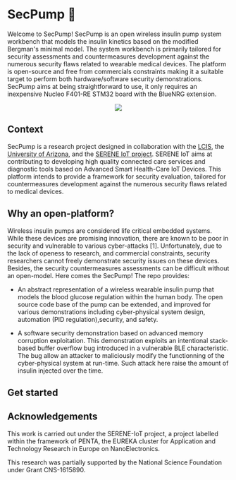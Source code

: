 
# SecPump :syringe: 

Welcome to SecPump!
SecPump is an open wireless insulin pump system workbench that models the insulin kinetics based on the modified Bergman's minimal model. The system workbench is primarily tailored for security assessments and countermeasures development against the numerous security flaws related to wearable medical devices. The platform is open-source and free from commercials constraints making it a suitable target to perform both hardware/software security demonstrations. SecPump aims at being straightforward to use, it only requires an inexpensive Nucleo F401-RE STM32 board with the BlueNRG extension.

<p align="center">
    <img src="https://github.com/r3glisss/SecPump/blob/master/VSPM.PNG">
</p>

## Context

SecPump is a research project designed in collaboration with the [LCIS](https://lcis.grenoble-inp.fr/le-laboratoire), the [University of Arizona](https://www.arizona.edu/), and the [SERENE IoT project](http://serene.minalogic.net/). SERENE IoT aims at contributing to developing high quality connected care services and diagnostic tools based on Advanced Smart Health-Care IoT Devices. This platform intends to provide a framework for security evaluation, tailored for countermeasures development against the numerous security flaws related to medical devices. 

## Why an open-platform?

Wireless insulin pumps are considered life critical embedded systems. While these devices are promising innovation, there are known to be poor in security and vulnerable to various cyber-attacks [1]. Unfortunately, due to the lack of openess to research, and commercial constraints, security researchers cannot freely demonstrate security issues on these devices. Besides, the security countermeasures assessments can be difficult without an open-model. Here comes the SecPump! The repo provides: 

- An abstract representation of a wireless wearable insulin pump that models the blood glucose regulation within the human body. The open source code base of the pump can be extended, and improved for various demonstrations including cyber-physical system design, automation (PID regulation),security, and safety. 

- A software security demonstration based on advanced memory corruption exploitation. This demonstration exploits an intentional stack-based buffer overflow bug introduced in a vulnerable BLE characteristic. The bug allow an attacker to maliciously modify the functionning of the cyber-physical system at run-time. Such attack here raise the amount of insulin injected over the time.

## Get started



## Acknowledgements

This work is carried out under the SERENE-IoT project, a project labelled within the framework of PENTA, the EUREKA cluster for Application and Technology Research in Europe on NanoElectronics.

This research was partially supported by the National Science Foundation under Grant CNS-1615890.


